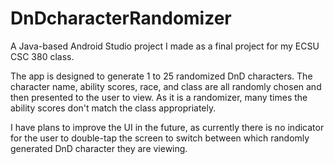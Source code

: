 # DnDcharacterRandomizer
A Java-based Android Studio project I made as a final project for my ECSU CSC 380 class.

The app is designed to generate 1 to 25 randomized DnD characters.
The character name, ability scores, race, and class are all randomly chosen and then presented to the user to view.
As it is a randomizer, many times the ability scores don't match the class appropriately.

I have plans to improve the UI in the future, as currently there is no indicator for the user to double-tap the screen to switch between which randomly generated DnD character they are viewing.

